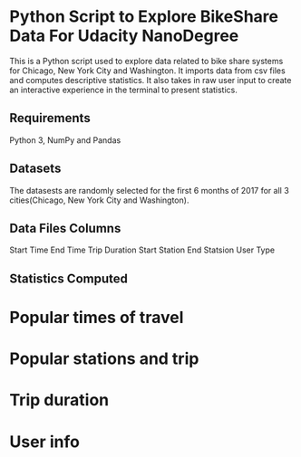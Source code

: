 # Python Script to Explore BikeShare Data For Udacity NanoDegree

This is a Python script used to explore data related to bike share systems for Chicago, New York City and Washington.
It imports data from csv files and computes descriptive statistics. It also takes in raw user input to create an interactive experience in the terminal to present statistics.

## Requirements
Python 3, NumPy and Pandas

## Datasets
The datasests are randomly selected for the first 6 months of 2017 for all 3 cities(Chicago, New York City and Washington).
## Data Files Columns
Start Time
End Time
Trip Duration
Start Station
End Statsion
User Type


## Statistics Computed
# Popular times of travel
# Popular stations and trip
# Trip duration
# User info

